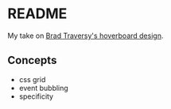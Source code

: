 # README

My take on [Brad Traversy's hoverboard design](https://50projects50days.com/projects/hoverboard/).

## Concepts
- css grid
- event bubbling
- specificity



